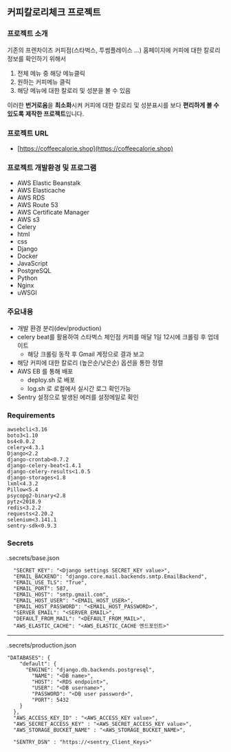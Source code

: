 ## 커피칼로리체크 프로젝트

### 프로젝트 소개

기존의 프렌차이즈 커피점(스타벅스, 투썸플레이스  ...) 홈페이지에 커피에 대한 칼로리 정보를 확인하기 위해서

1. 전체 메뉴 중 해당 메뉴클릭
2. 원하는 커피메뉴 클릭
3. 해당 메뉴에 대한 칼로리 및 성분을 볼 수 있음

이러한 **번거로움**을 **최소화**시켜 커피에 대한 칼로리 및 성분표시를 보다 **편리하게 볼 수 있도록** **제작한 프로젝트**입니다.

### 프로젝트 URL

- [https://coffeecalorie.shop](https://coffeecalorie.shop)

### 프로젝트 개발환경 및 프로그램
- AWS Elastic Beanstalk
- AWS Elasticache
- AWS RDS
- AWS Route 53
- AWS Certificate Manager
- AWS s3
- Celery
- html
- css
- Django
- Docker
- JavaScript
- PostgreSQL
- Python
- Nginx
- uWSGI

### 주요내용
- 개발 환경 분리(dev/production)
- celery beat를 활용하여 스타벅스 체인점 커피를 매달 1일 12시에 크롤링 후 업데이트
	- 해당 크롤링 동작 후 Gmail 계정으로 결과 보고
- 해당 커피에 대한 칼로리 (높은순/낮은순) 옵션을 통한 정렬
- AWS EB 를 통해 배포
	- deploy.sh 로 배포
	- log.sh 로 로컬에서 실시간 로그 확인가능
- Sentry 설정으로 발생된 에러를 설정메일로 확인

### Requirements

```
awsebcli<3.16
boto3<1.10
bs4<0.0.2
celery<4.3.1
Django<2.2
django-crontab<0.7.2
django-celery-beat<1.4.1
django-celery-results<1.0.5
django-storages<1.8
lxml<4.3.2
Pillow<5.4
psycopg2-binary<2.8
pytz<2018.9
redis<3.2.2
requests<2.20.2
selenium<3.141.1
sentry-sdk<0.9.3

```

### Secrets
.secrets/base.json

```
  "SECRET_KEY": "<Django settings SECRET_KEY value>",
  "EMAIL_BACKEND": "django.core.mail.backends.smtp.EmailBackend",
  "EMAIL_USE_TLS": "True",
  "EMAIL_PORT": 587,
  "EMAIL_HOST": "smtp.gmail.com",
  "EMAIL_HOST_USER": "<EMAIL_HOST_USER>",
  "EMAIL_HOST_PASSWORD": "<EMAIL_HOST_PASSWORD>",
  "SERVER_EMAIL": "<SERVER_EMAIL>",
  "DEFAULT_FROM_MAIL": "<DEFAULT_FROM_MAIL>",
  "AWS_ELASTIC_CACHE": "<AWS_ELASTIC_CACHE 엔드포인트>"
```

---

.secrets/production.json
```
"DATABASES": {
    "default": {
      "ENGINE": "django.db.backends.postgresql",
        "NAME": "<DB name>",
        "HOST": "<RDS endpoint>",
        "USER": "<DB username>",
        "PASSWORD": "<DB user password>",
        "PORT": 5432
    }
  },
  "AWS_ACCESS_KEY_ID" : "<AWS_ACCESS_KEY value>",
  "AWS_SECRET_ACCESS_KEY" : "<AWS_SECRET_ACCESS_KEY value>",
  "AWS_STORAGE_BUCKET_NAME" : "<AWS_STORAGE_BUCKET_NAME>",

  "SENTRY_DSN" : "https://<sentry_Client_Keys>"
```
